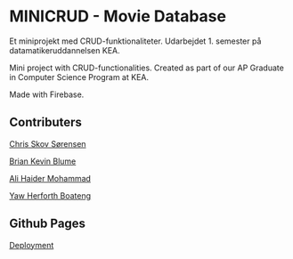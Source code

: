 # MINICRUD - Movie Database

Et miniprojekt med CRUD-funktionaliteter. Udarbejdet 1. semester på datamatikeruddannelsen KEA. 

Mini project with CRUD-functionalities. Created as part of our AP Graduate in Computer Science Program at KEA.

Made with Firebase.

## Contributers

[Chris Skov Sørensen](https://github.com/AeselCSS)

[Brian Kevin Blume](https://github.com/Forkeh)

[Ali Haider Mohammad](https://github.com/AliHMohammad)

[Yaw Herforth Boateng](https://github.com/YawHB)


## Github Pages

[Deployment](https://aeselcss.github.io/miniCrud/)
